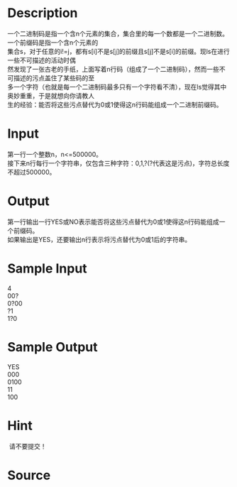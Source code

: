 
# Description

<div class="content"><div>一个二进制码是指一个含n个元素的集合，集合里的每一个数都是一个二进制数。一个前缀码是指一个含n个元素的</div>
<div>集合s，对于任意的i!=j，都有s[i]不是s[j]的前缀且s[j]不是s[i]的前缀。现ls在进行一些不可描述的活动时偶</div>
<div>然发现了一张古老的手纸，上面写着n行码（组成了一个二进制码），然而一些不可描述的污点盖住了某些码的至</div>
<div>多一个字符（也就是每一个二进制码最多只有一个字符看不清），现在ls觉得其中奥妙重重，于是就想向你请教人</div>
<div>生的经验：能否将这些污点替代为0或1使得这n行码能组成一个二进制前缀码。</div>
<div></div></div>

# Input

<div class="content"><div>第一行一个整数n，n&lt;=500000。</div>
<div>接下来n行每行一个字符串，仅包含三种字符：0,1,?(?代表这是污点)，字符总长度不超过500000。</div>
<div></div>
<p></p></div>

# Output

<div class="content"><div>第一行输出一行YES或NO表示能否将这些污点替代为0或1使得这n行码能组成一个前缀码。</div>
<div>如果输出是YES，还要输出n行表示将污点替代为0或1后的字符串。</div>
<div></div>
<p></p></div>

# Sample Input

<div class="content"><span class="sampledata">4<br/>
00?<br/>
0?00<br/>
?1<br/>
1?0</span></div>

# Sample Output

<div class="content"><span class="sampledata">YES<br/>
000<br/>
0100<br/>
11<br/>
100</span></div>

# Hint

<div class="content"><p></p><p> 请不要提交！</p><p></p></div>

# Source

<div class="content"><p><a href="problemset.php?search="></a></p></div>

